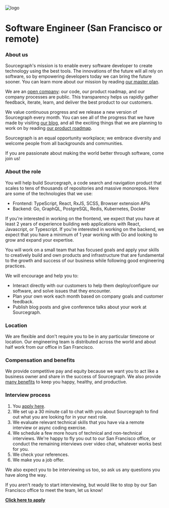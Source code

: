 ![logo](https://sourcegraph.com/.assets/img/sourcegraph-light-head-logo.svg)

# Software Engineer (San Francisco or remote)

### About us

Sourcegraph's mission is to enable every software developer to create technology using the best tools. The innovations of the future will all rely on software, so by empowering developers today we can bring the future sooner. You can learn more about our mission by reading [our master plan](https://sourcegraph.com/plan).

We are an [open company](https://docs.sourcegraph.com/dev/open_source_open_company): our code, our product roadmap, and our company processes are public. This transparency helps us rapidly gather feedback, iterate, learn, and deliver the best product to our customers.

We value continuous progress and we release a new version of Sourcegraph every month. You can see all of the progress that we have made by visiting [our blog](https://about.sourcegraph.com/blog/), and all the exciting things that we are planning to work on by reading [our product roadmap](https://docs.sourcegraph.com/dev/roadmap).

Sourcegraph is an equal opportunity workplace; we embrace diversity and welcome people from all backgrounds and communities.

If you are passionate about making the world better through software, come join us!

### About the role

You will help build Sourcegraph, a code search and navigation product that scales to tens of thousands of repositories and massive monorepos. Here are some of the technologies that we use:

- Frontend: TypeScript, React, RxJS, SCSS, Browser extension APIs
- Backend: Go, GraphQL, PostgreSQL, Redis, Kubernetes, Docker

If you're interested in working on the frontend, we expect that you have at least 2 years of experience building web applications with React, Javascript, or Typescript. If you're interested in working on the backend, we expect that you have a minimum of 1 year working with Go and looking to grow and expand your expertise.

You will work on a small team that has focused goals and apply your skills to creatively build and own products and infrastructure that are fundamental to the growth and success of our business while following good engineering practices.

We will encourage and help you to:

- Interact directly with our customers to help them deploy/configure our software, and solve issues that they encounter.
- Plan your own work each month based on company goals and customer feedback.
- Publish blog posts and give conference talks about your work at Sourcegraph.

### Location

We are flexible and don't require you to be in any particular timezone or location. Our engineering team is distributed across the world and about half work from our office in San Francisco.

### Compensation and benefits

We provide competitive pay and equity because we want you to act like a business owner and share in the success of Sourcegraph. We also provide [many benefits](../README.md#benefits) to keep you happy, healthy, and productive.

### Interview process

1.  You [apply here](https://hire.withgoogle.com/public/jobs/sourcegraphcom/view/P_AAAAAADAAADP_pY7jAAAXU).
1.  We set up a 30 minute call to chat with you about Sourcegraph to find out what you are looking for in your next role.
1.  We evaluate relevant technical skills that you have via a remote interview or async coding exercise.
1.  We schedule a few more hours of technical and non-technical interviews. We're happy to fly you out to our San Francisco office, or conduct the remaining interviews over video chat, whatever works best for you.
1.  We check your references.
1.  We make you a job offer.

We also expect you to be interviewing us too, so ask us any questions you have along the way.

If you aren't ready to start interviewing, but would like to stop by our San Francisco office to meet the team, let us know!

**[Click here to apply](https://hire.withgoogle.com/public/jobs/sourcegraphcom/view/P_AAAAAADAAADP_pY7jAAAXU)**
